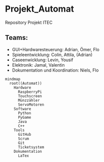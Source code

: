# Projekt_Automat
Repository Projekt ITEC


## Teams:
* GUI+Hardwaresteuerung: Adrian, Ömer, Flo
* Spieleentwicklung: Colin, Attila, (Adrian)
* Caseenwicklung: Levin, Yousif
* Elektronik: Jamal, Valentin
* Dokumentation und Koordination: Niels, Flo 


```mermaid
mindmap
  root((Automat))
    Hardware
      RaspberryPi
      Touchscreen
      Münzzähler
      ServoMotoren
    Software
      Python
      PyGame
      Java
      C++
    Tools
      GitHub
      Scrum
      Git
      Ticketsystem
    Dokumentation
      LaTex
```
   
